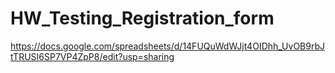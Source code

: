 # HW_Testing_Registration_form
https://docs.google.com/spreadsheets/d/14FUQuWdWJjt4OIDhh_UvOB9rbJtTRUSI6SP7VP4ZpP8/edit?usp=sharing
